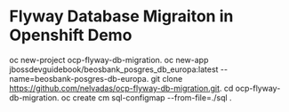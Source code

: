 # Flyway Database Migraiton in Openshift Demo

oc new-project ocp-flyway-db-migration.
oc new-app jbossdevguidebook/beosbank_posgres_db_europa:latest  --name=beosbank-posgres-db-europa.
git clone https://github.com/nelvadas/ocp-flyway-db-migration.git.
cd ocp-flyway-db-migration.
 oc create  cm sql-configmap --from-file=./sql .
